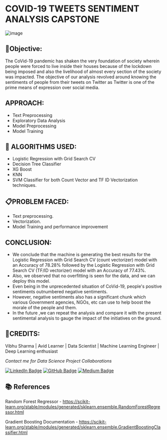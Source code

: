 # COVID-19 TWEETS SENTIMENT ANALYSIS CAPSTONE
![image](https://user-images.githubusercontent.com/107554669/214302232-b69ae3d3-04b4-433d-8eee-537a91cf05b5.png)


## 🎯Objective:

The CoVid-19 pandemic has shaken the very foundation of society wherein people were forced to live inside their houses because of the lockdown being imposed and also the livelihood of almost every section of the society was impacted.
The objective of our analysis revolved around knowing the sentiments of people from their tweets on Twitter as Twitter is one of the prime means of expression over social media.

## APPROACH:
* Text Preprocessing
* Exploratory Data Analysis
* Model Preprocessing
* Model Training

## 📘 ALGORITHMS USED:
* Logistic Regression with Grid Search CV
* Decision Tree Classifier
* XG Boost
* KNN
* SVM Classifier for both Count Vector and TF ID Vectorization techniques.


## 📋PROBLEM FACED:
* Text preprocessing.
* Vectorization.
* Model Training and performance improvement


## CONCLUSION:
* We conclude that the machine is generating the best results for the Logistic Regression with Grid Search CV (count vectorizer) model with an Accuracy of 78.28% followed by the Logistic Regression with Grid Search CV (TF/ID vectorizer) model with an Accuracy of 77.43%.
* Also, we observed that no overfitting is seen for the data, and we can deploy this model.
* Even being in the unprecedented situation of CoVid-19, people's positive sentiments outnumbered negative sentiments.
* However, negative sentiments also has a significant chunk which various Government agencies, NGOs, etc can use to help boost the morale of the people and them.
* In the future ,we can repeat the analysis and compare it with the present sentimental analysis to gauge the impact of the initiatives on the ground.


## 📜CREDITS:
 
 Vibhu Sharma | Avid Learner | Data Scientist | Machine Learning Engineer | Deep Learning enthusiast

<p> <i> Contact me for Data Science Project Collaborations</i></p>


[![LinkedIn Badge](https://img.shields.io/badge/LinkedIn-0077B5?style=for-the-badge&logo=linkedin&logoColor=white)](https://www.linkedin.com/in/vbhsharma7/)
[![GitHub Badge](https://img.shields.io/badge/GitHub-100000?style=for-the-badge&logo=github&logoColor=white)](https://github.com/vbhsharma7)
[![Medium Badge](https://img.shields.io/badge/Medium-1DA1F2?style=for-the-badge&logo=medium&logoColor=white)](https://medium.com/@vbhsharma7)


## 📚 References
Random Forest Regressor - https://scikit-learn.org/stable/modules/generated/sklearn.ensemble.RandomForestRegressor.html

Gradient Boosting Documentation - https://scikit-learn.org/stable/modules/generated/sklearn.ensemble.GradientBoostingClassifier.html
